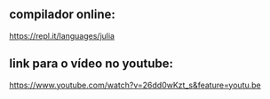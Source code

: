 ## compilador online:
https://repl.it/languages/julia


## link para o vídeo no youtube:
https://www.youtube.com/watch?v=26dd0wKzt_s&feature=youtu.be